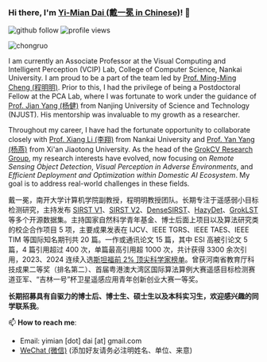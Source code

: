 ### Hi there, I'm [Yi-Mian Dai (戴一冕 in Chinese)](https://yimiandai.work/)! 👋

<p align="left"> 
  <img src="https://img.shields.io/github/followers/YimianDai?label=Followers" alt="github follow" />
  <img src="https://komarev.com/ghpvc/?username=YimianDai" alt="profile views" /> 
</p>

<p align="left"> <img src="https://github-readme-stats.vercel.app/api?username=YimianDai&show_icons=true&include_all_commits=true&count_private=true" alt="chongruo" /> </p>

I am currently an Associate Professor at the Visual Computing and Intelligent Perception (VCIP) Lab, College of Computer Science, Nankai University. I am proud to be a part of the team led by [Prof. Ming-Ming Cheng (程明明)](https://mmcheng.net/cmm/). Prior to this, I had the privilege of being a Postdoctoral Fellow at the PCA Lab, where I was fortunate to work under the guidance of [Prof. Jian Yang (杨健)](https://scholar.google.com/citations?user=6CIDtZQAAAAJ&hl=zh-CN) from Nanjing University of Science and Technology (NJUST). His mentorship was invaluable to my growth as a researcher.

Throughout my career, I have had the fortunate opportunity to collaborate closely with [Prof. Xiang Li (李翔)](https://implus.github.io/) from Nankai University and [Prof. Yan Yang (杨燕)](https://scholar.google.com/citations?user=cUUWL2wAAAAJ) from Xi'an Jiaotong University. As the head of the [GrokCV Research Group](https://grokcv.ai/), my research interests have evolved, now focusing on *Remote Sensing Object Detection*, *Visual Perception in Adverse Environments*, and *Efficient Deployment and Optimization within Domestic AI Ecosystem*. My goal is to address real-world challenges in these fields.

戴一冕，南开大学计算机学院副教授，程明明教授团队。长期专注于遥感弱小目标检测研究，主持发布 [SIRST V1](https://github.com/YimianDai/sirst)、[SIRST V2](https://github.com/YimianDai/open-sirst-v2)、[DenseSIRST](https://github.com/GrokCV/DenseSIRST)、[HazyDet](https://github.com/GrokCV/HazyDet)、[GrokLST](https://github.com/GrokCV/GrokLST) 等多个开源数据集。主持国家自然科学青年基金、博士后面上项目以及算法研究类的校企合作项目 5 项，主要成果发表在 IJCV、IEEE TGRS、IEEE TAES、IEEE TIM 等国际知名期刊共 20 篇。一作或通讯论文 15 篇，其中 ESI 高被引论文 5 篇，4 篇引用超过 400 次，单篇最高引用超 1000 次，共计获得 3300 余次引用，2023、2024 连续入选[斯坦福前 2% 顶尖科学家榜单](https://topresearcherslist.com/Home/Profile/903200)。曾获河南省教育厅科技成果二等奖（排名第二）、首届粤港澳大湾区国际算法算例大赛遥感目标检测赛道亚军、“吉林一号”杯卫星遥感应用青年创新创业大赛一等奖。

**长期招募具有自驱力的博士后、博士生、硕士生以及本科实习生，欢迎感兴趣的同学联系我**。

📫 **How to reach me**:

- Email: yimian [dot] dai [at] gmail.com
- [WeChat (微信)](https://raw.githubusercontent.com/YimianDai/imgbed/master/github/wechat.JPG) (添加好友请务必注明姓名、单位、来意)
